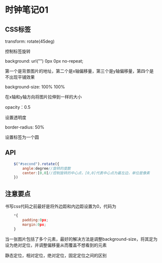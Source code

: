# 时钟笔记01

## CSS标签

transform: rotate(45deg)

控制标签旋转

background: url("") 0px 0px no-repeat;

第一个是背景图片的地址，第二个是x轴偏移量，第三个是y轴偏移量，第四个是不出现平铺效果

background-size: 100% 100%

在x轴和y轴方向将图片拉伸到一样的大小

opacity：0.5

设置透明度

border-radius: 50%

设置标签为一个圆

## API

```javascript
	$("#second").rotate({
        angle:degree//旋转的度数
        center:[0,0]//控制旋转的中心点，[0,0]代表中心点为最左边，单位是像素
    })
```

## 注意要点

书写css代码之前最好是将外边距和内边距设置为0，代码为

```javascript
	*{
        padding:0px;
        margin:0px;
    }
```

当一张图片包括了多个元素，最好的解决方法是调整background-size，将其定为设为绝对定位，并调整偏移量从而覆盖不想看到的元素

静态定位，相对定位，绝对定位，固定定位之间的区别